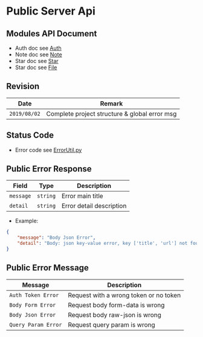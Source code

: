 # Public Server Api

## Modules API Document
+ Auth doc see [Auth](https://github.com/Aoi-hosizora/Biji_BackEnd/blob/master/app/Modules/Auth/readme.md)
+ Note doc see [Note](https://github.com/Aoi-hosizora/Biji_BackEnd/blob/master/app/Modules/Note/readme.md)
+ Star doc see [Star](https://github.com/Aoi-hosizora/Biji_BackEnd/blob/master/app/Modules/Star/readme.md)
+ Star doc see [File](https://github.com/Aoi-hosizora/Biji_BackEnd/blob/master/app/Modules/File/readme.md)

## Revision

|Date|Remark|
|--|--|
|`2019/08/02`|Complete project structure & global error msg|

## Status Code

+ Error code see [ErrorUtil.py](https://github.com/Aoi-hosizora/Biji_BackEnd/blob/master/app/Utils/ErrorUtil.py)

## Public Error Response

|Field|Type|Description|
|--|--|--|
|`message`|`string`|Error main title|
|`detail`|`string`|Error detail description|

+ Example:

```json
{
    "message": "Body Json Error",
    "detail": "Body: json key-value error, key ['title', 'url'] not found or error"
}
```

## Public Error Message

|Message|Description|
|--|--|
|`Auth Token Error`|Request with a wrong token or no token|
|`Body Form Error`|Request body form-data is wrong|
|`Body Json Error`|Request body raw-json is wrong|
|`Query Param Error`|Request query param is wrong|